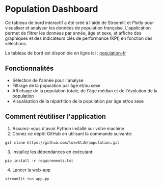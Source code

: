 
# Population Dashboard

Ce tableau de bord interactif a été créé à l'aide de Streamlit et Plotly pour visualiser et analyser les données de population française. L'application permet de filtrer les données par année, âge et sexe, et affiche des graphiques et des indicateurs clés de performance (KPI) en fonction des sélections.

Le tableau de bord est disponible en ligne ici : [population-fr](https://population-fr.streamlit.app/)

## Fonctionnalités

- Sélection de l'année pour l'analyse
- Filtrage de la population par âge et/ou sexe
- Affichage de la population totale, de l'âge médian et de l'évolution de la population
- Visualisation de la répartition de la population par âge et/ou sexe

## Comment réutiliser l'application

1. Assurez-vous d'avoir Python installé sur votre machine
2. Clonez ce dépôt GitHub en utilisant la commande suivante:
```
git clone https://github.com/lukeStiN/population.git
```
3. Installez les dépendances en exécutant:
```
pip install -r requirements.txt
```
4. Lancer la web-app
```
streamlit run app.py
```

